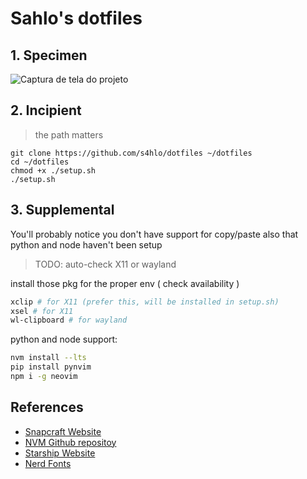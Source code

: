 # Sahlo's dotfiles

## 1. Specimen

![Captura de tela do projeto](https://github.com/user-attachments/assets/73d4b88d-e32f-45f2-9ae8-5f35e4f65b68)

## 2. Incipient



> the path matters

```
git clone https://github.com/s4hlo/dotfiles ~/dotfiles
cd ~/dotfiles
chmod +x ./setup.sh
./setup.sh

```

## 3. Supplemental

You'll probably notice you don't have support for copy/paste also that python and node haven't been setup

> TODO: auto-check X11 or wayland

install those pkg for the proper env ( check availability )

```sh
xclip # for X11 (prefer this, will be installed in setup.sh)
xsel # for X11
wl-clipboard # for wayland
```

python and node support:

```sh
nvm install --lts
pip install pynvim
npm i -g neovim

```

## References

- [Snapcraft Website](https://snapcraft.io/snapd)
- [NVM Github repositoy](https://github.com/nvm-sh/nvm#installing-and-updating)
- [Starship Website](https://starship.rs/)
- [Nerd Fonts](https://www.nerdfonts.com/font-downloads)

